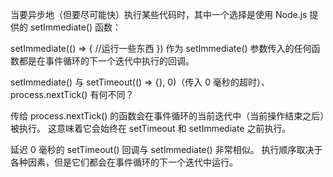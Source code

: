当要异步地（但要尽可能快）执行某些代码时，其中一个选择是使用 Node.js 提供的 setImmediate() 函数：

setImmediate(() => {
  //运行一些东西
})
作为 setImmediate() 参数传入的任何函数都是在事件循环的下一个迭代中执行的回调。

setImmediate() 与 setTimeout(() => {}, 0)（传入 0 毫秒的超时）、process.nextTick() 有何不同？

传给 process.nextTick() 的函数会在事件循环的当前迭代中（当前操作结束之后）被执行。 这意味着它会始终在 setTimeout 和 setImmediate 之前执行。

延迟 0 毫秒的 setTimeout() 回调与 setImmediate() 非常相似。 执行顺序取决于各种因素，但是它们都会在事件循环的下一个迭代中运行。


